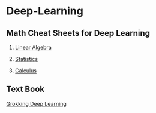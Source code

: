 # Deep-Learning

## Math Cheat Sheets for Deep Learning

1. [Linear Algebra](http://www.souravsengupta.com/cds2016/lectures/Savov_Notes.pdf)

2. [Statistics](http://web.mit.edu/~csvoss/Public/usabo/stats_handout.pdf)

3. [Calculus](http://tutorial.math.lamar.edu/cheat_table.aspx#CalcCheat)

## Text Book

[Grokking Deep Learning ](https://www.manning.com/books/grokking-deep-learning)
